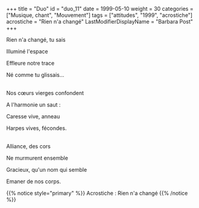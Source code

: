 +++
title = "Duo"
id = "duo_11"
date = 1999-05-10
weight = 30
categories = ["Musique, chant", "Mouvement"]
tags = ["attitudes", "1999", "acrostiche"]
acrostiche = "Rien n'a changé"
LastModifierDisplayName = "Barbara Post"
+++

Rien n'a changé, tu sais

Illuminé l'espace

Effleure notre trace

Né comme tu glissais...

 \
Nos cœurs vierges confondent

A l'harmonie un saut :

Caresse vive, anneau

Harpes vives, fécondes.

 \
Alliance, des cors

Ne murmurent ensemble

Gracieux, qu'un nom qui semble

Emaner de nos corps.

{{% notice style="primary" %}}
Acrostiche : Rien n'a changé
{{% /notice %}}
